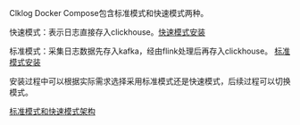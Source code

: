    Clklog Docker Compose包含标准模式和快速模式两种。

   快速模式：表示日志直接存入clickhouse。[快速模式安装](/docker_installation/quickmode.md)

   标准模式：采集日志数据先存入kafka，经由flink处理后再存入clickhouse。
   [标准模式安装](/docker_installation/standard.md)

   安装过程中可以根据实际需求选择采用标准模式还是快速模式，后续过程可以切换模式。

   [标准模式和快速模式架构](/introduce.md?id=系统架构)

